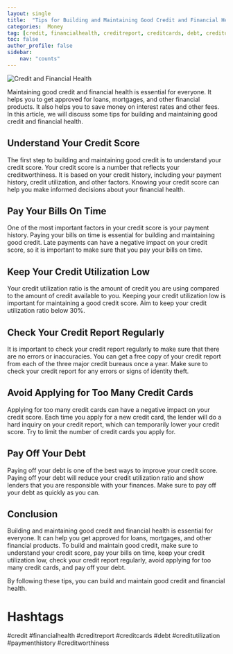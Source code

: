 ```yaml
---
layout: single
title:  "Tips for Building and Maintaining Good Credit and Financial Health"
categories:  Money
tag: [credit, financialhealth, creditreport, creditcards, debt, creditutilization, paymenthistory, creditworthiness, ]
toc: false
author_profile: false
sidebar:
    nav: "counts"
---
```

    
![Credit and Financial Health](https://images.pexels.com/photos/1149137/pexels-photo-1149137.jpeg?auto=compress&cs=tinysrgb&dpr=2&h=650&w=940)

Maintaining good credit and financial health is essential for everyone. It helps you to get approved for loans, mortgages, and other financial products. It also helps you to save money on interest rates and other fees. In this article, we will discuss some tips for building and maintaining good credit and financial health.

## **Understand Your Credit Score**

The first step to building and maintaining good credit is to understand your credit score. Your credit score is a number that reflects your creditworthiness. It is based on your credit history, including your payment history, credit utilization, and other factors. Knowing your credit score can help you make informed decisions about your financial health.

## **Pay Your Bills On Time**

One of the most important factors in your credit score is your payment history. Paying your bills on time is essential for building and maintaining good credit. Late payments can have a negative impact on your credit score, so it is important to make sure that you pay your bills on time.

## **Keep Your Credit Utilization Low**

Your credit utilization ratio is the amount of credit you are using compared to the amount of credit available to you. Keeping your credit utilization low is important for maintaining a good credit score. Aim to keep your credit utilization ratio below 30%.

## **Check Your Credit Report Regularly**

It is important to check your credit report regularly to make sure that there are no errors or inaccuracies. You can get a free copy of your credit report from each of the three major credit bureaus once a year. Make sure to check your credit report for any errors or signs of identity theft.

## **Avoid Applying for Too Many Credit Cards**

Applying for too many credit cards can have a negative impact on your credit score. Each time you apply for a new credit card, the lender will do a hard inquiry on your credit report, which can temporarily lower your credit score. Try to limit the number of credit cards you apply for.

## **Pay Off Your Debt**

Paying off your debt is one of the best ways to improve your credit score. Paying off your debt will reduce your credit utilization ratio and show lenders that you are responsible with your finances. Make sure to pay off your debt as quickly as you can.

## **Conclusion**

Building and maintaining good credit and financial health is essential for everyone. It can help you get approved for loans, mortgages, and other financial products. To build and maintain good credit, make sure to understand your credit score, pay your bills on time, keep your credit utilization low, check your credit report regularly, avoid applying for too many credit cards, and pay off your debt.

By following these tips, you can build and maintain good credit and financial health.

# **Hashtags**

#credit #financialhealth #creditreport #creditcards #debt #creditutilization #paymenthistory #creditworthiness